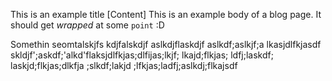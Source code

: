 This is an example title
[Content]
This is an example body of a blog page. It should get *wrapped* at some ``point`` :D

Somethin seomtalskjfs kdjfalskdjf
aslkdjflaskdjf
aslkdf;aslkjf;a
lkasjdlfkjasdf
skldjf';askdf;'alkd'flaksjdlfkjas;dlfijas;lkjf; lkajd;flkjas; ldfj;laskdf; laskjd;flkjas;dlkfja ;slkdf;lakjd ;lfkjas;ladfj;aslkdj;flkajsdf
